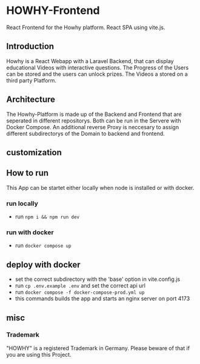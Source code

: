 # HOWHY-Frontend

React Frontend for the Howhy platform. React SPA using vite.js.

## Introduction

Howhy is a React Webapp with a Laravel Backend, that can display educational Videos with interactive questions. The Progress of the Users can be stored and the users can unlock prizes. The Videos a stored on a third party Platform.

## Architecture

The Howhy-Platform is made up of the Backend and Frontend that are seperated in different repositorys. Both can be run in the Servere with Docker Compose. An additional reverse Proxy is neccesary to assign different subdirectorys of the Domain to backend and frontend.

## customization

## How to run

This App can be startet either locally when node is installed or with docker.

### run locally

- run `npm i && npm run dev`

### run with docker

- run `docker compose up`

## deploy with docker

- set the correct subdirectory with the 'base' option in vite.config.js
- run `cp .env.example .env` and set the correct api url
- run `docker compose -f docker-compose-prod.yml up`
- this commands builds the app and starts an nginx server on port 4173

## misc

### Trademark

"HOWHY" is a registered Trademark in Germany. Please beware of that if you are using this Project.
